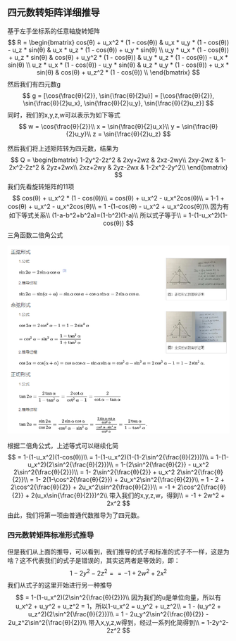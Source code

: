 ## 四元数转矩阵详细推导

基于左手坐标系的任意轴旋转矩阵
$$
R = \begin{bmatrix}  cos(θ) + u_x^2 * (1 - cos(θ))   &  u_x * u_y * (1 - cos(θ)) - u_z * sin(θ)  &  u_x * u_z * (1 - cos(θ)) + u_y * sin(θ) \\
      u_y * u_x * (1 - cos(θ)) + u_z * sin(θ)  &  cos(θ) + u_y^2 * (1 - cos(θ))  &   u_y * u_z * (1 - cos(θ)) - u_x * sin(θ) \\
     u_z * u_x * (1 - cos(θ)) - u_y * sin(θ)  &  u_z * u_y * (1 - cos(θ)) + u_x * sin(θ)  &   cos(θ) + u_z^2 * (1 - cos(θ))   \\
\end{bmatrix}
$$
然后我们有四元数g
$$
g = [\cos{\frac{θ}{2}}, \sin{\frac{θ}{2}u}] = [\cos{\frac{θ}{2}}, \sin{\frac{θ}{2}u_x}, \sin{\frac{θ}{2}u_y}, \sin{\frac{θ}{2}u_z}]
$$
同时，我们的x,y,z,w可以表示为如下等式
$$
w = \cos{\frac{θ}{2}}\\
x = \sin{\frac{θ}{2}u_x}\\
y = \sin{\frac{θ}{2}u_y}\\
z = \sin{\frac{θ}{2}u_z}
$$


然后我们将上述矩阵转为四元数，结果为
$$
Q = \begin{bmatrix}
1-2y^2-2z^2 & 2xy+2wz & 2xz-2wy\\
2xy-2wz & 1-2x^2-2z^2 & 2yz+2wx\\
2xz+2wy & 2yz-2wx & 1-2x^2-2y^2\\
\end{bmatrix}
$$
我们先看旋转矩阵的11项
$$
cos(θ) + u_x^2 * (1 - cos(θ))\\
= cos(θ) + u_x^2 - u_x^2cos(θ)\\
= 1-1 + cos(θ) + u_x^2 - u_x^2cos(θ)\\
= 1 -(1-cos(θ) - u_x^2 + u_x^2cos(θ))\\
因为有如下等式关系\\
(1-a-b^2+b^2a)=(1-b^2)(1-a)\\
所以式子等于\\
= 1-(1-u_x^2)(1-cos(θ))
$$
三角函数二倍角公式

![image-20240226110239959](.\image-20240226110239959.png)

根据二倍角公式，上述等式可以继续化简
$$
= 1-(1-u_x^2)(1-cos(θ))\\
= 1-(1-u_x^2)(1-(1-2\sin^2{\frac{θ}{2}}))\\
= 1-(1-u_x^2)(2\sin^2{\frac{θ}{2}})\\
= 1-(2\sin^2{\frac{θ}{2}} - u_x^2 2\sin^2{\frac{θ}{2}})\\
= 1- 2\sin^2{\frac{θ}{2}} + u_x^2 2\sin^2{\frac{θ}{2}}\\
= 1- 2(1-\cos^2{\frac{θ}{2}}) + 2u_x^2\sin^2{\frac{θ}{2}}\\
= 1 - 2 + 2\cos^2{\frac{θ}{2}} + 2u_x^2\sin^2{\frac{θ}{2}}\\
= -1 + 2\cos^2{\frac{θ}{2}} + 2(u_x\sin{\frac{θ}{2}})^2\\
带入我们的x,y,z,w，得到\\
= -1 + 2w^2 + 2x^2
$$
由此，我们将第一项由普通代数推导为了四元数。

### 四元数转矩阵标准形式推导

但是我们从上面的推导，可以看到，我们推导的式子和标准的式子不一样，这是为啥？这不代表我们的式子是错误的，其实这两者是等效的，即：
$$
1-2y^2-2z^2 == -1 + 2w^2 + 2x^2
$$
我们从式子的这里开始进行另一种推导
$$
= 1-(1-u_x^2)(2\sin^2{\frac{θ}{2}})\\
因为我们的u是单位向量，所以有 u_x^2 + u_y^2 + u_z^2 = 1，所以1-u_x^2 = u_y^2 + u_z^2\\
= 1 - (u_y^2 + u_z^2)(2\sin^2{\frac{θ}{2}})\\
= 1 - 2u_y^2\sin^2{\frac{θ}{2}} - 2u_z^2\sin^2{\frac{θ}{2}}\\
带入x,y,z,w得到，经过一系列化简得到\\
= 1-2y^2-2z^2
$$
